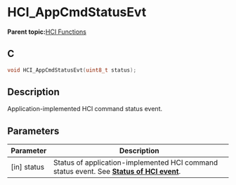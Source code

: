# HCI\_AppCmdStatusEvt

**Parent topic:**[HCI Functions](GUID-972299B3-E4E3-4F0E-A9AD-1795864542CF.md)

## C

```c
void HCI_AppCmdStatusEvt(uint8_t status);
```

## Description

Application-implemented HCI command status event.

## Parameters

|Parameter|Description|
|---------|-----------|
|\[in\] status|Status of application-implemented HCI command status event. See **[Status of HCI event](GUID-458D8316-D608-4BA9-98D7-4186128A1385.md)**.|

